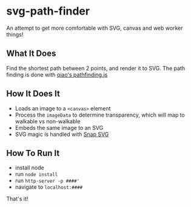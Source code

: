 # svg-path-finder
An attempt to get more comfortable with SVG, canvas and web worker things!

## What It Does
Find the shortest path between 2 points, and render it to SVG.  The path finding is done with [qiao's pathfinding.js](https://github.com/qiao/PathFinding.js)

## How It Does It
* Loads an image to a `<canvas>` element
* Process the `imageData` to determine transparency, which will map to walkable vs non-walkable
* Embeds the same image to an SVG
* SVG magic is handled with [Snap SVG](http://snapsvg.io/)

## How To Run It
* install node
* run `node install`
* run `http-server -p ####'`
* navigate to `localhost:####`

That's it!